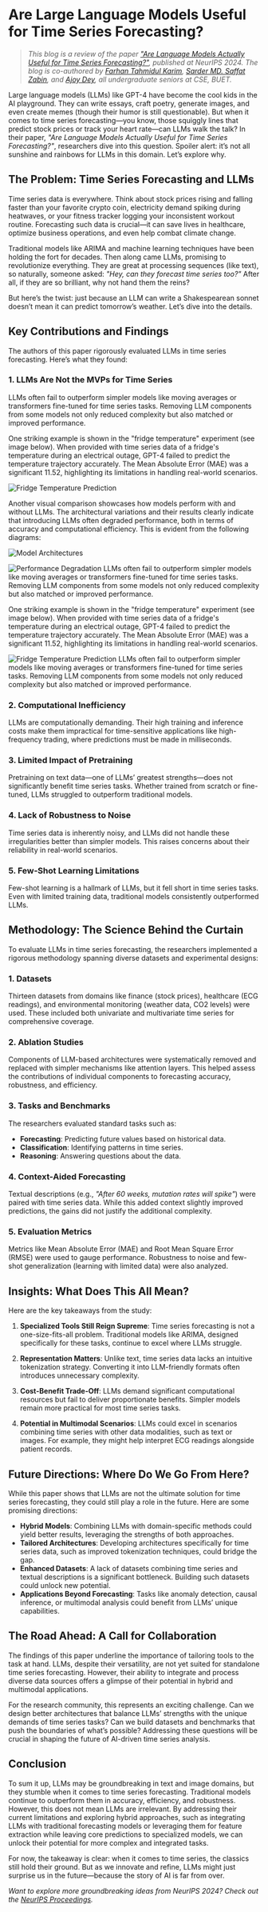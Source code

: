 # Are Large Language Models Useful for Time Series Forecasting?

> *This blog is a review of the paper ["Are Language Models Actually Useful for Time Series Forecasting?"](https://openreview.net/forum?id=DV15UbHCY1&noteId=Uu3HKxRnq3), published at NeurIPS 2024. The blog is co-authored by [Farhan Tahmidul Karim](https://github.com/farhanitrate35), [Sarder MD. Saffat Zabin](https://github.com/SaffatZabin-17), and [Ajoy Dey](https://github.com/ajoydey00001), all undergraduate seniors at CSE, BUET.*

Large language models (LLMs) like GPT-4 have become the cool kids in the AI playground. They can write essays, craft poetry, generate images, and even create memes (though their humor is still questionable). But when it comes to time series forecasting—you know, those squiggly lines that predict stock prices or track your heart rate—can LLMs walk the talk? In their paper, *"Are Language Models Actually Useful for Time Series Forecasting?"*, researchers dive into this question. Spoiler alert: it’s not all sunshine and rainbows for LLMs in this domain. Let’s explore why.

## The Problem: Time Series Forecasting and LLMs

Time series data is everywhere. Think about stock prices rising and falling faster than your favorite crypto coin, electricity demand spiking during heatwaves, or your fitness tracker logging your inconsistent workout routine. Forecasting such data is crucial—it can save lives in healthcare, optimize business operations, and even help combat climate change.

Traditional models like ARIMA and machine learning techniques have been holding the fort for decades. Then along came LLMs, promising to revolutionize everything. They are great at processing sequences (like text), so naturally, someone asked: *"Hey, can they forecast time series too?"* After all, if they are so brilliant, why not hand them the reins?

But here’s the twist: just because an LLM can write a Shakespearean sonnet doesn’t mean it can predict tomorrow’s weather. Let’s dive into the details.

## Key Contributions and Findings

The authors of this paper rigorously evaluated LLMs in time series forecasting. Here’s what they found:

### 1. LLMs Are Not the MVPs for Time Series
LLMs often fail to outperform simpler models like moving averages or transformers fine-tuned for time series tasks. Removing LLM components from some models not only reduced complexity but also matched or improved performance.

One striking example is shown in the "fridge temperature" experiment (see image below). When provided with time series data of a fridge's temperature during an electrical outage, GPT-4 failed to predict the temperature trajectory accurately. The Mean Absolute Error (MAE) was a significant 11.52, highlighting its limitations in handling real-world scenarios.

![Fridge Temperature Prediction](fridge.png)

Another visual comparison showcases how models perform with and without LLMs. The architectural variations and their results clearly indicate that introducing LLMs often degraded performance, both in terms of accuracy and computational efficiency. This is evident from the following diagrams:

![Model Architectures](models.png)

![Performance Degradation](degrade.png)
LLMs often fail to outperform simpler models like moving averages or transformers fine-tuned for time series tasks. Removing LLM components from some models not only reduced complexity but also matched or improved performance.

One striking example is shown in the "fridge temperature" experiment (see image below). When provided with time series data of a fridge's temperature during an electrical outage, GPT-4 failed to predict the temperature trajectory accurately. The Mean Absolute Error (MAE) was a significant 11.52, highlighting its limitations in handling real-world scenarios.

![Fridge Temperature Prediction](fridge.png)
LLMs often fail to outperform simpler models like moving averages or transformers fine-tuned for time series tasks. Removing LLM components from some models not only reduced complexity but also matched or improved performance.

### 2. Computational Inefficiency
LLMs are computationally demanding. Their high training and inference costs make them impractical for time-sensitive applications like high-frequency trading, where predictions must be made in milliseconds.

### 3. Limited Impact of Pretraining
Pretraining on text data—one of LLMs’ greatest strengths—does not significantly benefit time series tasks. Whether trained from scratch or fine-tuned, LLMs struggled to outperform traditional models.

### 4. Lack of Robustness to Noise
Time series data is inherently noisy, and LLMs did not handle these irregularities better than simpler models. This raises concerns about their reliability in real-world scenarios.

### 5. Few-Shot Learning Limitations
Few-shot learning is a hallmark of LLMs, but it fell short in time series tasks. Even with limited training data, traditional models consistently outperformed LLMs.

## Methodology: The Science Behind the Curtain

To evaluate LLMs in time series forecasting, the researchers implemented a rigorous methodology spanning diverse datasets and experimental designs:

### 1. Datasets
Thirteen datasets from domains like finance (stock prices), healthcare (ECG readings), and environmental monitoring (weather data, CO2 levels) were used. These included both univariate and multivariate time series for comprehensive coverage.

### 2. Ablation Studies
Components of LLM-based architectures were systematically removed and replaced with simpler mechanisms like attention layers. This helped assess the contributions of individual components to forecasting accuracy, robustness, and efficiency.

### 3. Tasks and Benchmarks
The researchers evaluated standard tasks such as:
- **Forecasting**: Predicting future values based on historical data.
- **Classification**: Identifying patterns in time series.
- **Reasoning**: Answering questions about the data.

### 4. Context-Aided Forecasting
Textual descriptions (e.g., *"After 60 weeks, mutation rates will spike"*) were paired with time series data. While this added context slightly improved predictions, the gains did not justify the additional complexity.

### 5. Evaluation Metrics
Metrics like Mean Absolute Error (MAE) and Root Mean Square Error (RMSE) were used to gauge performance. Robustness to noise and few-shot generalization (learning with limited data) were also analyzed.

## Insights: What Does This All Mean?

Here are the key takeaways from the study:

1. **Specialized Tools Still Reign Supreme**: Time series forecasting is not a one-size-fits-all problem. Traditional models like ARIMA, designed specifically for these tasks, continue to excel where LLMs struggle.

2. **Representation Matters**: Unlike text, time series data lacks an intuitive tokenization strategy. Converting it into LLM-friendly formats often introduces unnecessary complexity.

3. **Cost-Benefit Trade-Off**: LLMs demand significant computational resources but fail to deliver proportionate benefits. Simpler models remain more practical for most time series tasks.

4. **Potential in Multimodal Scenarios**: LLMs could excel in scenarios combining time series with other data modalities, such as text or images. For example, they might help interpret ECG readings alongside patient records.

## Future Directions: Where Do We Go From Here?

While this paper shows that LLMs are not the ultimate solution for time series forecasting, they could still play a role in the future. Here are some promising directions:

- **Hybrid Models**: Combining LLMs with domain-specific methods could yield better results, leveraging the strengths of both approaches.
- **Tailored Architectures**: Developing architectures specifically for time series data, such as improved tokenization techniques, could bridge the gap.
- **Enhanced Datasets**: A lack of datasets combining time series and textual descriptions is a significant bottleneck. Building such datasets could unlock new potential.
- **Applications Beyond Forecasting**: Tasks like anomaly detection, causal inference, or multimodal analysis could benefit from LLMs’ unique capabilities.

## The Road Ahead: A Call for Collaboration

The findings of this paper underline the importance of tailoring tools to the task at hand. LLMs, despite their versatility, are not yet suited for standalone time series forecasting. However, their ability to integrate and process diverse data sources offers a glimpse of their potential in hybrid and multimodal applications.

For the research community, this represents an exciting challenge. Can we design better architectures that balance LLMs’ strengths with the unique demands of time series tasks? Can we build datasets and benchmarks that push the boundaries of what’s possible? Addressing these questions will be crucial in shaping the future of AI-driven time series analysis.

## Conclusion

To sum it up, LLMs may be groundbreaking in text and image domains, but they stumble when it comes to time series forecasting. Traditional models continue to outperform them in accuracy, efficiency, and robustness. However, this does not mean LLMs are irrelevant. By addressing their current limitations and exploring hybrid approaches, such as integrating LLMs with traditional forecasting models or leveraging them for feature extraction while leaving core predictions to specialized models, we can unlock their potential for more complex and integrated tasks.

For now, the takeaway is clear: when it comes to time series, the classics still hold their ground. But as we innovate and refine, LLMs might just surprise us in the future—because the story of AI is far from over.

*Want to explore more groundbreaking ideas from NeurIPS 2024? Check out the [NeurIPS Proceedings](https://openreview.net/group?id=NeurIPS.cc/2024/Conference#tab-accept-oral).*
